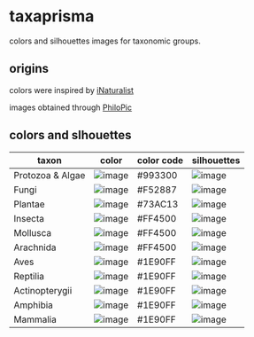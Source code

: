 # taxaprisma
colors and silhouettes images for taxonomic groups.

## origins
colors were inspired by [iNaturalist](http://inaturalist.org)

images obtained through [PhiloPic](http://phylopic.org) 

## colors and slhouettes
taxon | color | color code | silhouettes
--- | --- | --- | --- 
Protozoa & Algae | ![image](https://rawgit.com/jhpoelen/taxaprisma/master/colorProtozoaAlgae.svg) | #993300 | ![image](http://phylopic.org/assets/images/submissions/febb8ca1-4f28-4d6f-8e78-d7d3c568c893.thumb.png) 
Fungi | ![image](https://rawgit.com/jhpoelen/taxaprisma/master/colorFungi.svg) | #F52887 | ![image](http://phylopic.org/assets/images/submissions/afd875a3-815f-443b-9b93-3e5bedd9a7a3.thumb.png)
Plantae| ![image](https://rawgit.com/jhpoelen/taxaprisma/master/colorPlantae.svg)| #73AC13|  ![image](http://phylopic.org/assets/images/submissions/b6400f39-345a-4711-ab4f-92fd4e22cb1a.thumb.png) 
Insecta| ![image](https://rawgit.com/jhpoelen/taxaprisma/master/colorInsecta.svg) | #FF4500| ![image](http://phylopic.org/assets/images/submissions/6c6c5073-2383-40fb-9824-c6a8ed27badc.thumb.png) 
Mollusca| ![image](https://rawgit.com/jhpoelen/taxaprisma/master/colorMollusca.svg) | #FF4500| ![image](http://phylopic.org/assets/images/submissions/1eb7433a-4943-4220-aa66-a658b272f23c.thumb.png) 
Arachnida| ![image](https://rawgit.com/jhpoelen/taxaprisma/master/colorArachnida.svg) | #FF4500 | ![image](http://phylopic.org/assets/images/submissions/44fa6ec0-6bad-42bd-ae91-48d00c9b035c.thumb.png )
Aves| ![image](https://rawgit.com/jhpoelen/taxaprisma/master/colorAves.svg) | #1E90FF | ![image](http://phylopic.org/assets/images/submissions/ee764929-c865-44f6-b5db-b4e7d5693d1a.thumb.png)
Reptilia| ![image](https://rawgit.com/jhpoelen/taxaprisma/master/colorReptilia.svg) | #1E90FF | ![image](http://phylopic.org/assets/images/submissions/dffda000-77cb-4251-b837-0cd2ab21ed5b.thumb.png)
Actinopterygii| ![image](https://rawgit.com/jhpoelen/taxaprisma/master/colorActinopterygii.svg) | #1E90FF | ![image](http://phylopic.org/assets/images/submissions/90e1c28f-dd6f-4b1c-b263-91d208610458.thumb.png)
Amphibia| ![image](https://rawgit.com/jhpoelen/taxaprisma/master/colorAmphibia.svg) | #1E90FF | ![image](http://phylopic.org/assets/images/submissions/244be3ea-0fe5-45b6-b04e-1bd914489f95.thumb.png)
Mammalia| ![image](https://rawgit.com/jhpoelen/taxaprisma/master/colorMammalia.svg)| #1E90FF | ![image](http://phylopic.org/assets/images/submissions/e5b0cde8-beab-48dc-b77c-d48b16c6a05e.thumb.png)
